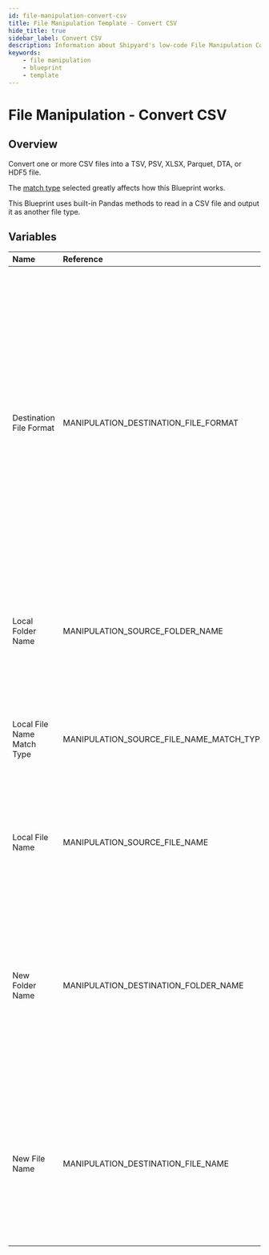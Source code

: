 ```yaml
---
id: file-manipulation-convert-csv
title: File Manipulation Template - Convert CSV
hide_title: true
sidebar_label: Convert CSV
description: Information about Shipyard's low-code File Manipulation Convert CSV blueprint. Convert a CSV file into a TSV, PSV, XLSX, Parquet, DTA, or HDF5 file.
keywords:
    - file manipulation
    - blueprint
    - template
---
```


# File Manipulation - Convert CSV

## Overview

Convert one or more CSV files into a TSV, PSV, XLSX, Parquet, DTA, or HDF5 file.

The [match type](https://www.shipyardapp.com/docs/reference/blueprint-library/match-type/) selected greatly affects how this Blueprint works.

This Blueprint uses built-in Pandas methods to read in a CSV file and output it as another file type.



## Variables

| Name | Reference | Type | Required | Default | Options | Description |
|:---|:---|:---|:---|:---|:---|:---|
| Destination File Format | MANIPULATION_DESTINATION_FILE_FORMAT | Select | :white_check_mark: | `tsv` | Tab-Separated File (.tsv): `tsv`<br></br><br></br>Pipe-Separated File (.psv): `psv`<br></br><br></br>Excel File (.xlsx): `xlsx`<br></br><br></br>Parquet (.parquet): `parquet`<br></br><br></br>Stata (.dta): `stata`<br></br><br></br>HDF5 (.h5): `hdf5` | Type of file that you want the CSV file(s) converted into. |
| Local Folder Name | MANIPULATION_SOURCE_FOLDER_NAME | Alphanumeric | :heavy_minus_sign: | - | - | Name of the local folder on Shipyard where the target file lives. If left blank, will look in the home directory. |
| Local File Name Match Type | MANIPULATION_SOURCE_FILE_NAME_MATCH_TYPE | Select | :white_check_mark: | `exact_match` | Exact Match: `exact_match`<br></br><br></br>Regex Match: `regex_match` | Determines if the text in &#34;Local File Name&#34; will look for one file with exact match, or multiple files using regex. |
| Local File Name | MANIPULATION_SOURCE_FILE_NAME | Alphanumeric | :white_check_mark: | - | - | Name of the target file on Shipyard. Can be regex if &#34;Match Type&#34; is set accordingly. |
| New Folder Name | MANIPULATION_DESTINATION_FOLDER_NAME | Alphanumeric | :heavy_minus_sign: | - | - | Folder where the newly converted file(s) should be created on Shipyard. Leaving blank will place the file in the home directory. If the folder does not already exist, it will be created. |
| New File Name | MANIPULATION_DESTINATION_FILE_NAME | Alphanumeric | :heavy_minus_sign: | - | - | What to name the newly converted files on Shipyard. If left blank, defaults to the original file name(s) with an updated extension based on the selected file format. |


